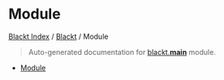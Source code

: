 # Module

[Blackt Index](../README.md#blackt-index) /
[Blackt](./index.md#blackt) /
Module

> Auto-generated documentation for [blackt.__main__](../../../blackt/__main__.py) module.

- [Module](#module)
